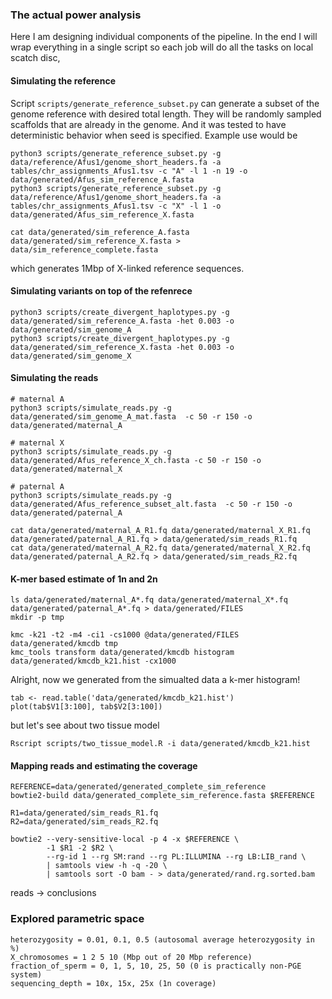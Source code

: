 ### The actual power analysis

Here I am designing individual components of the pipeline. In the end I will wrap everything in a single script so each job will do all the tasks on local scatch disc,

#### Simulating the reference

Script `scripts/generate_reference_subset.py` can generate a subset of the genome reference with desired total length. They will be randomly sampled scaffolds that are already in the genome. And it was tested to have deterministic behavior when seed is specified. Example use would be

```
python3 scripts/generate_reference_subset.py -g data/reference/Afus1/genome_short_headers.fa -a tables/chr_assignments_Afus1.tsv -c "A" -l 1 -n 19 -o data/generated/Afus_sim_reference_A.fasta
python3 scripts/generate_reference_subset.py -g data/reference/Afus1/genome_short_headers.fa -a tables/chr_assignments_Afus1.tsv -c "X" -l 1 -o data/generated/Afus_sim_reference_X.fasta

cat data/generated/sim_reference_A.fasta data/generated/sim_reference_X.fasta > data/sim_reference_complete.fasta
```

which generates 1Mbp of X-linked reference sequences.

#### Simulating variants on top of the refenrece

```
python3 scripts/create_divergent_haplotypes.py -g data/generated/sim_reference_A.fasta -het 0.003 -o data/generated/sim_genome_A
python3 scripts/create_divergent_haplotypes.py -g data/generated/sim_reference_X.fasta -het 0.003 -o data/generated/sim_genome_X
```

#### Simulating the reads

```
# maternal A
python3 scripts/simulate_reads.py -g data/generated/sim_genome_A_mat.fasta  -c 50 -r 150 -o data/generated/maternal_A

# maternal X
python3 scripts/simulate_reads.py -g data/generated/Afus_reference_X_ch.fasta -c 50 -r 150 -o data/generated/maternal_X

# paternal A
python3 scripts/simulate_reads.py -g data/generated/Afus_reference_subset_alt.fasta  -c 50 -r 150 -o data/generated/paternal_A

cat data/generated/maternal_A_R1.fq data/generated/maternal_X_R1.fq data/generated/paternal_A_R1.fq > data/generated/sim_reads_R1.fq
cat data/generated/maternal_A_R2.fq data/generated/maternal_X_R2.fq data/generated/paternal_A_R2.fq > data/generated/sim_reads_R2.fq
```

#### K-mer based estimate of 1n and 2n

```
ls data/generated/maternal_A*.fq data/generated/maternal_X*.fq data/generated/paternal_A*.fq > data/generated/FILES
mkdir -p tmp

kmc -k21 -t2 -m4 -ci1 -cs1000 @data/generated/FILES data/generated/kmcdb tmp
kmc_tools transform data/generated/kmcdb histogram data/generated/kmcdb_k21.hist -cx1000
```

Alright, now we generated from the simualted data a k-mer histogram!

```{R}
tab <- read.table('data/generated/kmcdb_k21.hist')
plot(tab$V1[3:100], tab$V2[3:100])
```

but let's see about two tissue model

```{R}
Rscript scripts/two_tissue_model.R -i data/generated/kmcdb_k21.hist
```

#### Mapping reads and estimating the coverage

```
REFERENCE=data/generated/generated_complete_sim_reference
bowtie2-build data/generated_complete_sim_reference.fasta $REFERENCE

R1=data/generated/sim_reads_R1.fq
R2=data/generated/sim_reads_R2.fq

bowtie2 --very-sensitive-local -p 4 -x $REFERENCE \
        -1 $R1 -2 $R2 \
        --rg-id 1 --rg SM:rand --rg PL:ILLUMINA --rg LB:LIB_rand \
        | samtools view -h -q -20 \
        | samtools sort -O bam - > data/generated/rand.rg.sorted.bam
```

reads -> conclusions

### Explored parametric space

```
heterozygosity = 0.01, 0.1, 0.5 (autosomal average heterozygosity in %)
X_chromosomes = 1 2 5 10 (Mbp out of 20 Mbp reference)
fraction_of_sperm = 0, 1, 5, 10, 25, 50 (0 is practically non-PGE system)
sequencing_depth = 10x, 15x, 25x (1n coverage)
```
